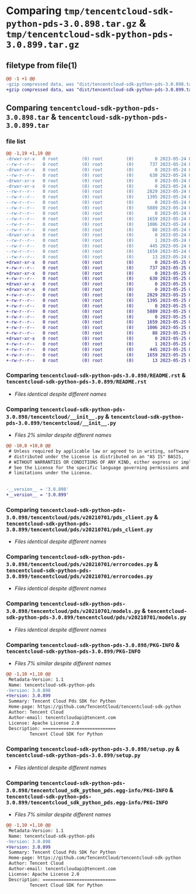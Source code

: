 # Comparing `tmp/tencentcloud-sdk-python-pds-3.0.898.tar.gz` & `tmp/tencentcloud-sdk-python-pds-3.0.899.tar.gz`

## filetype from file(1)

```diff
@@ -1 +1 @@
-gzip compressed data, was "dist/tencentcloud-sdk-python-pds-3.0.898.tar", last modified: Wed May 24 02:03:23 2023, max compression
+gzip compressed data, was "dist/tencentcloud-sdk-python-pds-3.0.899.tar", last modified: Thu May 25 00:33:16 2023, max compression
```

## Comparing `tencentcloud-sdk-python-pds-3.0.898.tar` & `tencentcloud-sdk-python-pds-3.0.899.tar`

### file list

```diff
@@ -1,19 +1,19 @@
-drwxr-xr-x   0 root         (0) root         (0)        0 2023-05-24 02:03:23.000000 tencentcloud-sdk-python-pds-3.0.898/
--rw-r--r--   0 root         (0) root         (0)      737 2023-05-24 02:03:23.000000 tencentcloud-sdk-python-pds-3.0.898/README.rst
-drwxr-xr-x   0 root         (0) root         (0)        0 2023-05-24 02:03:23.000000 tencentcloud-sdk-python-pds-3.0.898/tencentcloud/
--rw-r--r--   0 root         (0) root         (0)      630 2023-05-24 02:03:23.000000 tencentcloud-sdk-python-pds-3.0.898/tencentcloud/__init__.py
-drwxr-xr-x   0 root         (0) root         (0)        0 2023-05-24 02:03:23.000000 tencentcloud-sdk-python-pds-3.0.898/tencentcloud/pds/
-drwxr-xr-x   0 root         (0) root         (0)        0 2023-05-24 02:03:23.000000 tencentcloud-sdk-python-pds-3.0.898/tencentcloud/pds/v20210701/
--rw-r--r--   0 root         (0) root         (0)     2829 2023-05-24 02:03:23.000000 tencentcloud-sdk-python-pds-3.0.898/tencentcloud/pds/v20210701/pds_client.py
--rw-r--r--   0 root         (0) root         (0)     1395 2023-05-24 02:03:23.000000 tencentcloud-sdk-python-pds-3.0.898/tencentcloud/pds/v20210701/errorcodes.py
--rw-r--r--   0 root         (0) root         (0)        0 2023-05-24 02:03:23.000000 tencentcloud-sdk-python-pds-3.0.898/tencentcloud/pds/v20210701/__init__.py
--rw-r--r--   0 root         (0) root         (0)     5889 2023-05-24 02:03:23.000000 tencentcloud-sdk-python-pds-3.0.898/tencentcloud/pds/v20210701/models.py
--rw-r--r--   0 root         (0) root         (0)        0 2023-05-24 02:03:23.000000 tencentcloud-sdk-python-pds-3.0.898/tencentcloud/pds/__init__.py
--rw-r--r--   0 root         (0) root         (0)     1659 2023-05-24 02:03:23.000000 tencentcloud-sdk-python-pds-3.0.898/PKG-INFO
--rw-r--r--   0 root         (0) root         (0)     1006 2023-05-24 02:03:23.000000 tencentcloud-sdk-python-pds-3.0.898/setup.py
--rw-r--r--   0 root         (0) root         (0)       88 2023-05-24 02:03:23.000000 tencentcloud-sdk-python-pds-3.0.898/setup.cfg
-drwxr-xr-x   0 root         (0) root         (0)        0 2023-05-24 02:03:23.000000 tencentcloud-sdk-python-pds-3.0.898/tencentcloud_sdk_python_pds.egg-info/
--rw-r--r--   0 root         (0) root         (0)        1 2023-05-24 02:03:23.000000 tencentcloud-sdk-python-pds-3.0.898/tencentcloud_sdk_python_pds.egg-info/dependency_links.txt
--rw-r--r--   0 root         (0) root         (0)      445 2023-05-24 02:03:23.000000 tencentcloud-sdk-python-pds-3.0.898/tencentcloud_sdk_python_pds.egg-info/SOURCES.txt
--rw-r--r--   0 root         (0) root         (0)     1659 2023-05-24 02:03:23.000000 tencentcloud-sdk-python-pds-3.0.898/tencentcloud_sdk_python_pds.egg-info/PKG-INFO
--rw-r--r--   0 root         (0) root         (0)       13 2023-05-24 02:03:23.000000 tencentcloud-sdk-python-pds-3.0.898/tencentcloud_sdk_python_pds.egg-info/top_level.txt
+drwxr-xr-x   0 root         (0) root         (0)        0 2023-05-25 00:33:16.000000 tencentcloud-sdk-python-pds-3.0.899/
+-rw-r--r--   0 root         (0) root         (0)      737 2023-05-25 00:33:16.000000 tencentcloud-sdk-python-pds-3.0.899/README.rst
+drwxr-xr-x   0 root         (0) root         (0)        0 2023-05-25 00:33:16.000000 tencentcloud-sdk-python-pds-3.0.899/tencentcloud/
+-rw-r--r--   0 root         (0) root         (0)      630 2023-05-25 00:33:16.000000 tencentcloud-sdk-python-pds-3.0.899/tencentcloud/__init__.py
+drwxr-xr-x   0 root         (0) root         (0)        0 2023-05-25 00:33:16.000000 tencentcloud-sdk-python-pds-3.0.899/tencentcloud/pds/
+drwxr-xr-x   0 root         (0) root         (0)        0 2023-05-25 00:33:16.000000 tencentcloud-sdk-python-pds-3.0.899/tencentcloud/pds/v20210701/
+-rw-r--r--   0 root         (0) root         (0)     2829 2023-05-25 00:33:16.000000 tencentcloud-sdk-python-pds-3.0.899/tencentcloud/pds/v20210701/pds_client.py
+-rw-r--r--   0 root         (0) root         (0)     1395 2023-05-25 00:33:16.000000 tencentcloud-sdk-python-pds-3.0.899/tencentcloud/pds/v20210701/errorcodes.py
+-rw-r--r--   0 root         (0) root         (0)        0 2023-05-25 00:33:16.000000 tencentcloud-sdk-python-pds-3.0.899/tencentcloud/pds/v20210701/__init__.py
+-rw-r--r--   0 root         (0) root         (0)     5889 2023-05-25 00:33:16.000000 tencentcloud-sdk-python-pds-3.0.899/tencentcloud/pds/v20210701/models.py
+-rw-r--r--   0 root         (0) root         (0)        0 2023-05-25 00:33:16.000000 tencentcloud-sdk-python-pds-3.0.899/tencentcloud/pds/__init__.py
+-rw-r--r--   0 root         (0) root         (0)     1659 2023-05-25 00:33:16.000000 tencentcloud-sdk-python-pds-3.0.899/PKG-INFO
+-rw-r--r--   0 root         (0) root         (0)     1006 2023-05-25 00:33:16.000000 tencentcloud-sdk-python-pds-3.0.899/setup.py
+-rw-r--r--   0 root         (0) root         (0)       88 2023-05-25 00:33:16.000000 tencentcloud-sdk-python-pds-3.0.899/setup.cfg
+drwxr-xr-x   0 root         (0) root         (0)        0 2023-05-25 00:33:16.000000 tencentcloud-sdk-python-pds-3.0.899/tencentcloud_sdk_python_pds.egg-info/
+-rw-r--r--   0 root         (0) root         (0)        1 2023-05-25 00:33:16.000000 tencentcloud-sdk-python-pds-3.0.899/tencentcloud_sdk_python_pds.egg-info/dependency_links.txt
+-rw-r--r--   0 root         (0) root         (0)      445 2023-05-25 00:33:16.000000 tencentcloud-sdk-python-pds-3.0.899/tencentcloud_sdk_python_pds.egg-info/SOURCES.txt
+-rw-r--r--   0 root         (0) root         (0)     1659 2023-05-25 00:33:16.000000 tencentcloud-sdk-python-pds-3.0.899/tencentcloud_sdk_python_pds.egg-info/PKG-INFO
+-rw-r--r--   0 root         (0) root         (0)       13 2023-05-25 00:33:16.000000 tencentcloud-sdk-python-pds-3.0.899/tencentcloud_sdk_python_pds.egg-info/top_level.txt
```

### Comparing `tencentcloud-sdk-python-pds-3.0.898/README.rst` & `tencentcloud-sdk-python-pds-3.0.899/README.rst`

 * *Files identical despite different names*

### Comparing `tencentcloud-sdk-python-pds-3.0.898/tencentcloud/__init__.py` & `tencentcloud-sdk-python-pds-3.0.899/tencentcloud/__init__.py`

 * *Files 2% similar despite different names*

```diff
@@ -10,8 +10,8 @@
 # Unless required by applicable law or agreed to in writing, software
 # distributed under the License is distributed on an "AS IS" BASIS,
 # WITHOUT WARRANTIES OR CONDITIONS OF ANY KIND, either express or implied.
 # See the License for the specific language governing permissions and
 # limitations under the License.
 
 
-__version__ = '3.0.898'
+__version__ = '3.0.899'
```

### Comparing `tencentcloud-sdk-python-pds-3.0.898/tencentcloud/pds/v20210701/pds_client.py` & `tencentcloud-sdk-python-pds-3.0.899/tencentcloud/pds/v20210701/pds_client.py`

 * *Files identical despite different names*

### Comparing `tencentcloud-sdk-python-pds-3.0.898/tencentcloud/pds/v20210701/errorcodes.py` & `tencentcloud-sdk-python-pds-3.0.899/tencentcloud/pds/v20210701/errorcodes.py`

 * *Files identical despite different names*

### Comparing `tencentcloud-sdk-python-pds-3.0.898/tencentcloud/pds/v20210701/models.py` & `tencentcloud-sdk-python-pds-3.0.899/tencentcloud/pds/v20210701/models.py`

 * *Files identical despite different names*

### Comparing `tencentcloud-sdk-python-pds-3.0.898/PKG-INFO` & `tencentcloud-sdk-python-pds-3.0.899/PKG-INFO`

 * *Files 7% similar despite different names*

```diff
@@ -1,10 +1,10 @@
 Metadata-Version: 1.1
 Name: tencentcloud-sdk-python-pds
-Version: 3.0.898
+Version: 3.0.899
 Summary: Tencent Cloud Pds SDK for Python
 Home-page: https://github.com/TencentCloud/tencentcloud-sdk-python
 Author: Tencent Cloud
 Author-email: tencentcloudapi@tencent.com
 License: Apache License 2.0
 Description: ============================
         Tencent Cloud SDK for Python
```

### Comparing `tencentcloud-sdk-python-pds-3.0.898/setup.py` & `tencentcloud-sdk-python-pds-3.0.899/setup.py`

 * *Files identical despite different names*

### Comparing `tencentcloud-sdk-python-pds-3.0.898/tencentcloud_sdk_python_pds.egg-info/PKG-INFO` & `tencentcloud-sdk-python-pds-3.0.899/tencentcloud_sdk_python_pds.egg-info/PKG-INFO`

 * *Files 7% similar despite different names*

```diff
@@ -1,10 +1,10 @@
 Metadata-Version: 1.1
 Name: tencentcloud-sdk-python-pds
-Version: 3.0.898
+Version: 3.0.899
 Summary: Tencent Cloud Pds SDK for Python
 Home-page: https://github.com/TencentCloud/tencentcloud-sdk-python
 Author: Tencent Cloud
 Author-email: tencentcloudapi@tencent.com
 License: Apache License 2.0
 Description: ============================
         Tencent Cloud SDK for Python
```

